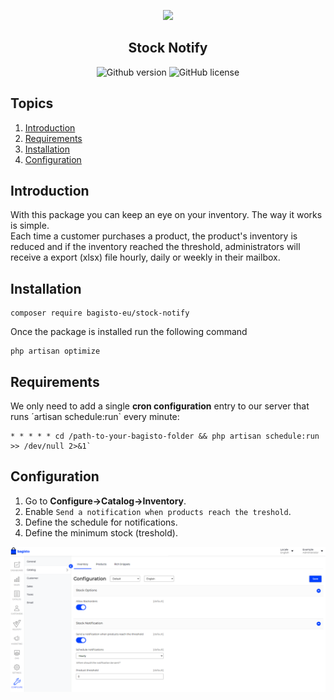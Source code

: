 <p align="center">
    <img src="https://bagisto.com/wp-content/themes/bagisto/images/logo.png" />
    <h2 align="center">Stock Notify</h2>
</p>

<p align="center">
  <img alt="Github version" src="https://poser.pugx.org/bagisto-europe/stock-notify/v">
  <img alt="GitHub license" src="https://img.shields.io/github/license/bagisto-europe/stock-notify">
</p>

## Topics
1. [Introduction](#introduction)
2. [Requirements](#requirements)
2. [Installation](#installation)
3. [Configuration](#configuration)

## Introduction
With this package you can keep an eye on your inventory. The way it works is simple.  
Each time a customer purchases a product, the product's inventory is reduced and if the inventory reached the threshold, administrators will receive a export (xlsx) file  hourly, daily or weekly in their mailbox.

## Installation
```
composer require bagisto-eu/stock-notify
```
Once the package is installed run the following command
```
php artisan optimize
```

## Requirements
We only need to add a single **cron configuration** entry to our server that runs ´artisan schedule:run` every minute:  

```
* * * * * cd /path-to-your-bagisto-folder && php artisan schedule:run >> /dev/null 2>&1`
```

## Configuration
1. Go to **Configure->Catalog->Inventory**.
2. Enable `Send a notification when products reach the treshold`.
3. Define the schedule for notifications.
4. Define the minimum stock (treshold).

![](docs/settings.PNG)